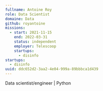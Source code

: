 ```yaml
---
fullname: Antoine Roy
role: Data Scientist
domaine: Data
github: royantoine
missions:
  - start: 2021-11-15
    end: 2022-03-31
    status: independent
    employer: Telescoop
    startups:
      - disinfo
startups:
  - disinfo
uuid: ddc652d2-3aa2-4e04-999a-89bbbca1d439
---
```

Data scientist/engineer | Python